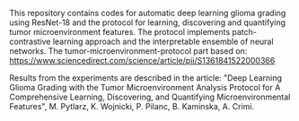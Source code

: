 This repository contains codes for automatic deep learning glioma grading using ResNet-18 and the protocol for learning, discovering and quantifying tumor microenvironment features. 
The protocol implements patch-contrastive learning approach and the interpretable ensemble of neural networks. The tumor-microenvironment-protocol part based on: https://www.sciencedirect.com/science/article/pii/S1361841522000366

Results from the experiments are described in the article: "Deep Learning Glioma Grading with the Tumor Microenvironment Analysis Protocol for A Comprehensive Learning, Discovering, and Quantifying Microenvironmental Features", M. Pytlarz, K. Wojnicki, P. Pilanc, B. Kaminska, A. Crimi.
